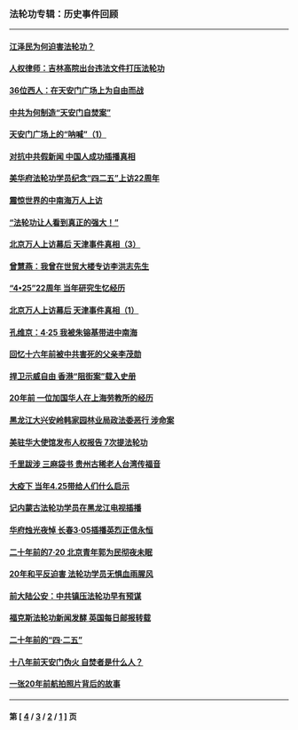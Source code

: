 ### 法轮功专辑：历史事件回顾
---
#### [江泽民为何迫害法轮功？](../../pages/nf5793/n13876324.md?07240430) 
#### [人权律师：吉林高院出台违法文件打压法轮功](../../pages/nf5793/n13825665.md?07240430) 
#### [36位西人：在天安门广场上为自由而战](../../pages/nf5793/n13390029.md?07240430) 
#### [中共为何制造“天安门自焚案”](../../pages/nf5793/n13183270.md?07240430) 
#### [天安门广场上的“呐喊”（1）](../../pages/nf5793/n13105277.md?07240430) 
#### [对抗中共假新闻 中国人成功插播真相](../../pages/nf5793/n12910618.md?07240430) 
#### [美华府法轮功学员纪念“四二五”上访22周年](../../pages/nf5793/n12904445.md?07240430) 
#### [震惊世界的中南海万人上访](../../pages/nf5793/n12903976.md?07240430) 
#### [“法轮功让人看到真正的强大！”](../../pages/nf5793/n12903195.md?07240430) 
#### [北京万人上访幕后 天津事件真相（3）](../../pages/nf5793/n12902807.md?07240430) 
#### [曾慧燕：我曾在世贸大楼专访李洪志先生](../../pages/nf5793/n12898729.md?07240430) 
#### [“4•25”22周年 当年研究生忆经历](../../pages/nf5793/n12894152.md?07240430) 
#### [北京万人上访幕后 天津事件真相（1）](../../pages/nf5793/n12885174.md?07240430) 
#### [孔维京：4·25 我被朱镕基带进中南海](../../pages/nf5793/n12864987.md?07240430) 
#### [回忆十六年前被中共害死的父亲李茂勋](../../pages/nf5793/n12880270.md?07240430) 
#### [捍卫示威自由 香港“阻街案”载入史册](../../pages/nf5793/n12811245.md?07240430) 
#### [20年前 一位加国华人在上海劳教所的经历](../../pages/nf5793/n12707932.md?07240430) 
#### [黑龙江大兴安岭韩家园林业局政法委恶行 涉命案](../../pages/nf5793/n12622815.md?07240430) 
#### [美驻华大使馆发布人权报告 7次提法轮功](../../pages/nf5793/n12520541.md?07240430) 
#### [千里跋涉 三麻袋书 贵州古稀老人台湾传福音](../../pages/nf5793/n12198750.md?07240430) 
#### [大疫下 当年4.25带给人们什么启示](../../pages/nf5793/n12058565.md?07240430) 
#### [记内蒙古法轮功学员在黑龙江电视插播](../../pages/nf5793/n11699194.md?07240430) 
#### [华府烛光夜悼 长春3·05插播英烈正信永恒](../../pages/nf5793/n11397432.md?07240430) 
#### [二十年前的7·20 北京青年郭为民彻夜未眠](../../pages/nf5793/n11354195.md?07240430) 
#### [20年和平反迫害 法轮功学员无惧血雨腥风](../../pages/nf5793/n11348279.md?07240430) 
#### [前大陆公安：中共镇压法轮功早有预谋](../../pages/nf5793/n11352168.md?07240430) 
#### [福克斯法轮功新闻发酵  英国每日邮报转载](../../pages/nf5793/n11285952.md?07240430) 
#### [二十年前的“四·二五”](../../pages/nf5793/n11207639.md?07240430) 
#### [十八年前天安门伪火 自焚者是什么人？](../../pages/nf5793/n10996556.md?07240430) 
#### [一张20年前航拍照片背后的故事](../../pages/nf5793/n10693797.md?07240430) 

---
#### 第 [ [4](./4.md?07240430) / [3](./3.md?07240430) / [2](./2.md?07240430) / [1](./1.md?07240430) ] 页
